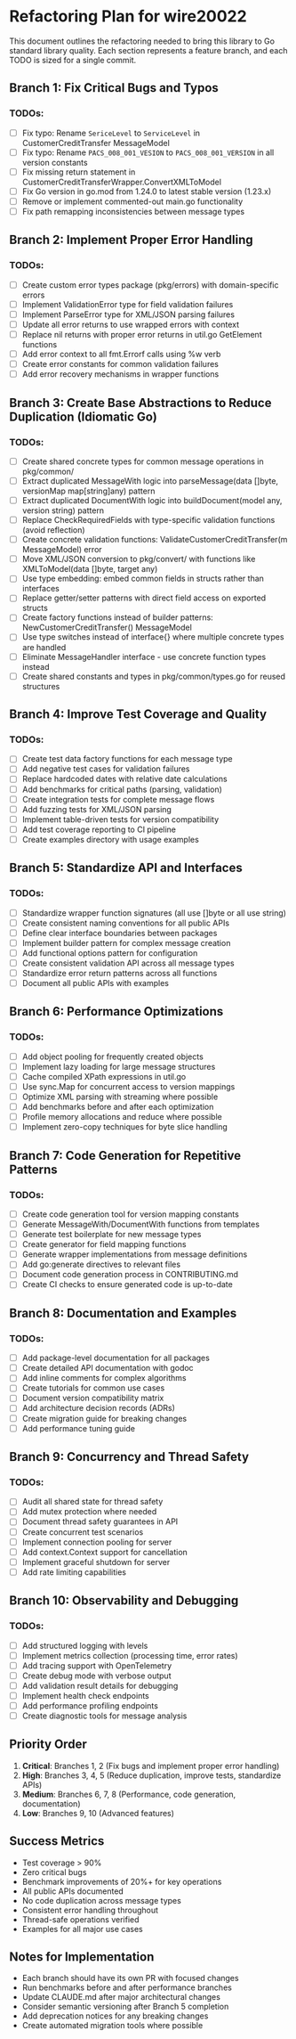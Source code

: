 # Refactoring Plan for wire20022

This document outlines the refactoring needed to bring this library to Go standard library quality. Each section represents a feature branch, and each TODO is sized for a single commit.

## Branch 1: Fix Critical Bugs and Typos

### TODOs:
- [ ] Fix typo: Rename `SericeLevel` to `ServiceLevel` in CustomerCreditTransfer MessageModel
- [ ] Fix typo: Rename `PACS_008_001_VESION` to `PACS_008_001_VERSION` in all version constants
- [ ] Fix missing return statement in CustomerCreditTransferWrapper.ConvertXMLToModel
- [ ] Fix Go version in go.mod from 1.24.0 to latest stable version (1.23.x)
- [ ] Remove or implement commented-out main.go functionality
- [ ] Fix path remapping inconsistencies between message types

## Branch 2: Implement Proper Error Handling

### TODOs:
- [ ] Create custom error types package (pkg/errors) with domain-specific errors
- [ ] Implement ValidationError type for field validation failures
- [ ] Implement ParseError type for XML/JSON parsing failures
- [ ] Update all error returns to use wrapped errors with context
- [ ] Replace nil returns with proper error returns in util.go GetElement functions
- [ ] Add error context to all fmt.Errorf calls using %w verb
- [ ] Create error constants for common validation failures
- [ ] Add error recovery mechanisms in wrapper functions

## Branch 3: Create Base Abstractions to Reduce Duplication (Idiomatic Go)

### TODOs:
- [ ] Create shared concrete types for common message operations in pkg/common/
- [ ] Extract duplicated MessageWith logic into parseMessage(data []byte, versionMap map[string]any) pattern
- [ ] Extract duplicated DocumentWith logic into buildDocument(model any, version string) pattern
- [ ] Replace CheckRequiredFields with type-specific validation functions (avoid reflection)
- [ ] Create concrete validation functions: ValidateCustomerCreditTransfer(m MessageModel) error
- [ ] Move XML/JSON conversion to pkg/convert/ with functions like XMLToModel(data []byte, target any)
- [ ] Use type embedding: embed common fields in structs rather than interfaces
- [ ] Replace getter/setter patterns with direct field access on exported structs
- [ ] Create factory functions instead of builder patterns: NewCustomerCreditTransfer() MessageModel
- [ ] Use type switches instead of interface{} where multiple concrete types are handled
- [ ] Eliminate MessageHandler interface - use concrete function types instead
- [ ] Create shared constants and types in pkg/common/types.go for reused structures

## Branch 4: Improve Test Coverage and Quality

### TODOs:
- [ ] Create test data factory functions for each message type
- [ ] Add negative test cases for validation failures
- [ ] Replace hardcoded dates with relative date calculations
- [ ] Add benchmarks for critical paths (parsing, validation)
- [ ] Create integration tests for complete message flows
- [ ] Add fuzzing tests for XML/JSON parsing
- [ ] Implement table-driven tests for version compatibility
- [ ] Add test coverage reporting to CI pipeline
- [ ] Create examples directory with usage examples

## Branch 5: Standardize API and Interfaces

### TODOs:
- [ ] Standardize wrapper function signatures (all use []byte or all use string)
- [ ] Create consistent naming conventions for all public APIs
- [ ] Define clear interface boundaries between packages
- [ ] Implement builder pattern for complex message creation
- [ ] Add functional options pattern for configuration
- [ ] Create consistent validation API across all message types
- [ ] Standardize error return patterns across all functions
- [ ] Document all public APIs with examples

## Branch 6: Performance Optimizations

### TODOs:
- [ ] Add object pooling for frequently created objects
- [ ] Implement lazy loading for large message structures
- [ ] Cache compiled XPath expressions in util.go
- [ ] Use sync.Map for concurrent access to version mappings
- [ ] Optimize XML parsing with streaming where possible
- [ ] Add benchmarks before and after each optimization
- [ ] Profile memory allocations and reduce where possible
- [ ] Implement zero-copy techniques for byte slice handling

## Branch 7: Code Generation for Repetitive Patterns

### TODOs:
- [ ] Create code generation tool for version mapping constants
- [ ] Generate MessageWith/DocumentWith functions from templates
- [ ] Generate test boilerplate for new message types
- [ ] Create generator for field mapping functions
- [ ] Generate wrapper implementations from message definitions
- [ ] Add go:generate directives to relevant files
- [ ] Document code generation process in CONTRIBUTING.md
- [ ] Create CI checks to ensure generated code is up-to-date

## Branch 8: Documentation and Examples

### TODOs:
- [ ] Add package-level documentation for all packages
- [ ] Create detailed API documentation with godoc
- [ ] Add inline comments for complex algorithms
- [ ] Create tutorials for common use cases
- [ ] Document version compatibility matrix
- [ ] Add architecture decision records (ADRs)
- [ ] Create migration guide for breaking changes
- [ ] Add performance tuning guide

## Branch 9: Concurrency and Thread Safety

### TODOs:
- [ ] Audit all shared state for thread safety
- [ ] Add mutex protection where needed
- [ ] Document thread safety guarantees in API
- [ ] Create concurrent test scenarios
- [ ] Implement connection pooling for server
- [ ] Add context.Context support for cancellation
- [ ] Implement graceful shutdown for server
- [ ] Add rate limiting capabilities

## Branch 10: Observability and Debugging

### TODOs:
- [ ] Add structured logging with levels
- [ ] Implement metrics collection (processing time, error rates)
- [ ] Add tracing support with OpenTelemetry
- [ ] Create debug mode with verbose output
- [ ] Add validation result details for debugging
- [ ] Implement health check endpoints
- [ ] Add performance profiling endpoints
- [ ] Create diagnostic tools for message analysis

## Priority Order

1. **Critical**: Branches 1, 2 (Fix bugs and implement proper error handling)
2. **High**: Branches 3, 4, 5 (Reduce duplication, improve tests, standardize APIs)
3. **Medium**: Branches 6, 7, 8 (Performance, code generation, documentation)
4. **Low**: Branches 9, 10 (Advanced features)

## Success Metrics

- Test coverage > 90%
- Zero critical bugs
- Benchmark improvements of 20%+ for key operations
- All public APIs documented
- No code duplication across message types
- Consistent error handling throughout
- Thread-safe operations verified
- Examples for all major use cases

## Notes for Implementation

- Each branch should have its own PR with focused changes
- Run benchmarks before and after performance branches
- Update CLAUDE.md after major architectural changes
- Consider semantic versioning after Branch 5 completion
- Add deprecation notices for any breaking changes
- Create automated migration tools where possible